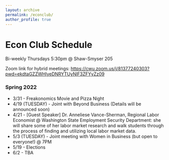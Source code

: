 ```yaml
---
layout: archive
permalink: /econclub/
author_profile: true
---
```


# Econ Club Schedule

Bi-weekly Thursdays 5:30pm @ Shaw-Smyser 205

Zoom link for hybrid meetings: https://cwu.zoom.us/j/81377240303?pwd=ekdtaGZZWHlyeDNRYTUyNlF3ZFYyZz09

### Spring 2022
- 3/31 - Freakonomics Movie and Pizza Night
- 4/19 (TUESDAY) - Joint with Beyond Business (Details will be announced soon)
- 4/21 - [Guest Speaker] Dr. Anneliese Vance-Sherman, Regional Labor Economist @ Washington State Employment Security Department: she will share some of her labor market research and walk students through the process of finding and utilizing local labor market data.
- 5/3 (TUESDAY) - Joint meeting with Women in Business (but open to everyone!) @ 7PM
- 5/19 - Elections
- 6/2 - TBA
